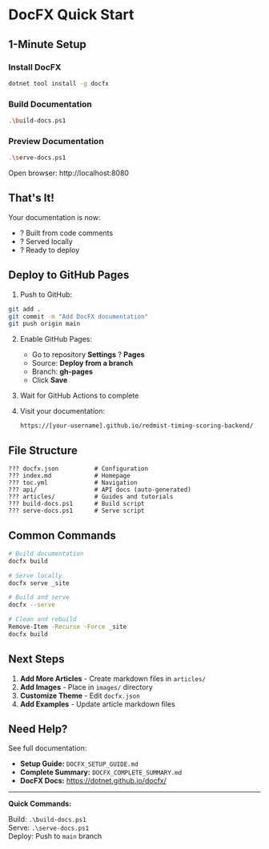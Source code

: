 # DocFX Quick Start

## 1-Minute Setup

### Install DocFX
```bash
dotnet tool install -g docfx
```

### Build Documentation
```bash
.\build-docs.ps1
```

### Preview Documentation
```bash
.\serve-docs.ps1
```

Open browser: http://localhost:8080

## That's It!

Your documentation is now:
- ? Built from code comments
- ? Served locally
- ? Ready to deploy

## Deploy to GitHub Pages

1. Push to GitHub:
```bash
git add .
git commit -m "Add DocFX documentation"
git push origin main
```

2. Enable GitHub Pages:
   - Go to repository **Settings** ? **Pages**
   - Source: **Deploy from a branch**
   - Branch: **gh-pages**
   - Click **Save**

3. Wait for GitHub Actions to complete

4. Visit your documentation:
   ```
   https://[your-username].github.io/redmist-timing-scoring-backend/
   ```

## File Structure

```
??? docfx.json          # Configuration
??? index.md            # Homepage
??? toc.yml             # Navigation
??? api/                # API docs (auto-generated)
??? articles/           # Guides and tutorials
??? build-docs.ps1      # Build script
??? serve-docs.ps1      # Serve script
```

## Common Commands

```bash
# Build documentation
docfx build

# Serve locally
docfx serve _site

# Build and serve
docfx --serve

# Clean and rebuild
Remove-Item -Recurse -Force _site
docfx build
```

## Next Steps

1. **Add More Articles** - Create markdown files in `articles/`
2. **Add Images** - Place in `images/` directory
3. **Customize Theme** - Edit `docfx.json`
4. **Add Examples** - Update article markdown files

## Need Help?

See full documentation:
- **Setup Guide:** `DOCFX_SETUP_GUIDE.md`
- **Complete Summary:** `DOCFX_COMPLETE_SUMMARY.md`
- **DocFX Docs:** https://dotnet.github.io/docfx/

---

**Quick Commands:**

Build: `.\build-docs.ps1`  
Serve: `.\serve-docs.ps1`  
Deploy: Push to `main` branch
